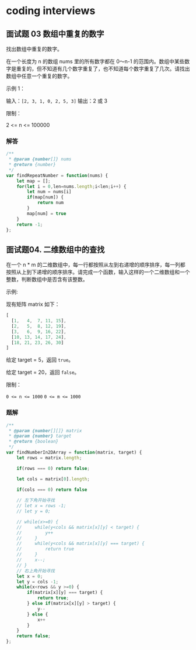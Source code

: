 # coding interviews

## 面试题 03 数组中重复的数字  

找出数组中重复的数字。

在一个长度为 n 的数组 nums 里的所有数字都在 0～n-1 的范围内。数组中某些数字是重复的，但不知道有几个数字重复了，也不知道每个数字重复了几次。请找出数组中任意一个重复的数字。

示例 1：

输入：`[2, 3, 1, 0, 2, 5, 3]`
输出：2 或 3 
 

限制：

2 <= n <= 100000

### 解答
``` javascript
/**
 * @param {number[]} nums
 * @return {number}
 */
var findRepeatNumber = function(nums) {
    let map = [];
    for(let i = 0,len=nums.length;i<len;i++) {
        let num = nums[i]
        if(map[num]) {
            return num
        }
        map[num] = true
    }
    return -1;
};
```

## 面试题04. 二维数组中的查找  

在一个 n * m 的二维数组中，每一行都按照从左到右递增的顺序排序，每一列都按照从上到下递增的顺序排序。请完成一个函数，输入这样的一个二维数组和一个整数，判断数组中是否含有该整数。

示例:

现有矩阵 matrix 如下：
``` javascript
[
  [1,   4,  7, 11, 15],
  [2,   5,  8, 12, 19],
  [3,   6,  9, 16, 22],
  [10, 13, 14, 17, 24],
  [18, 21, 23, 26, 30]
]
```
给定 target = 5，返回 `true`。

给定 target = 20，返回 `false`。

限制：

`0 <= n <= 1000`
`0 <= m <= 1000`

### 题解
``` javascript
/**
 * @param {number[][]} matrix
 * @param {number} target
 * @return {boolean}
 */
var findNumberIn2DArray = function(matrix, target) {
    let rows = matrix.length;

    if(rows === 0) return false;

    let cols = matrix[0].length;
    
    if(cols === 0) return false

    // 左下角开始寻找
    // let x = rows -1;
    // let y = 0;

    // while(x>=0) {
    //     while(y<cols && matrix[x][y] < target) {
    //         y++
    //     }
    //     while(y<cols && matrix[x][y] === target) {
    //         return true
    //     }
    //     x--;
    // }
    // 右上角开始寻找
    let x = 0;
    let y = cols -1;
    while(x<rows && y >=0) {
        if(matrix[x][y] === target) {
            return true;
        } else if(matrix[x][y] > target) {
            y--
        } else {
            x++
        }
    }
    return false;
};
```
